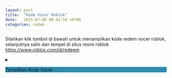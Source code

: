 ```yaml
---
layout: post
title:  "Kode Vocer Roblok"
date:   2025-07-08 00:42:59 +0700
categories: redem
---
```

<p>Silahkan klik tombol di bawah untuk menampilkan kode redem vocer roblok, selanjutnya salin dan tempel di situs resmi roblok <a href="https://www.roblox.com/id/redeem">https://www.roblox.com/id/redeem</a></p>
<details>
  <summary><p style="background:#298cb1" color:#fff;padding:10px;">Tampilkan Kode Vocer</p></summary>
  <p>NGARAN KODE VOCHER</p>
</details>
